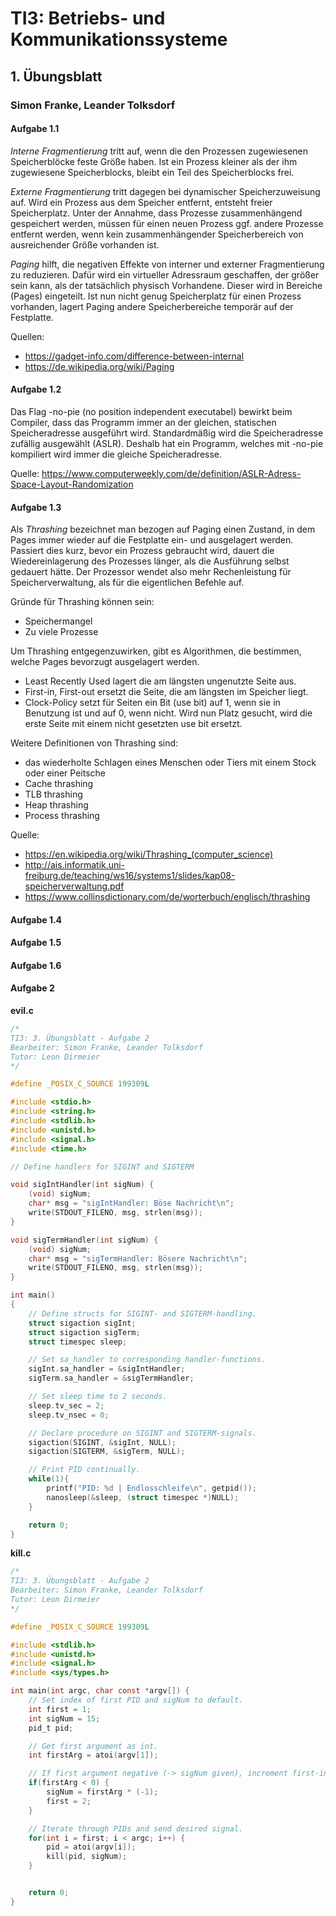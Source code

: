 # TI3: Betriebs- und Kommunikationssysteme

## 1. Übungsblatt

### Simon Franke, Leander Tolksdorf

#### Aufgabe 1.1

*Interne Fragmentierung* tritt auf, wenn die den Prozessen zugewiesenen Speicherblöcke feste Größe haben. 
Ist ein Prozess kleiner als der ihm zugewiesene Speicherblocks, bleibt ein Teil des Speicherblocks frei.

*Externe Fragmentierung* tritt dagegen bei dynamischer Speicherzuweisung auf. Wird ein Prozess aus dem Speicher entfernt, entsteht freier Speicherplatz. Unter der Annahme, dass Prozesse zusammenhängend gespeichert werden, müssen für einen neuen Prozess ggf. andere Prozesse entfernt werden, wenn kein zusammenhängender Speicherbereich von ausreichender Größe vorhanden ist.

*Paging* hilft, die negativen Effekte von interner und externer Fragmentierung zu reduzieren. Dafür wird ein virtueller Adressraum geschaffen, der größer sein kann, als der tatsächlich physisch Vorhandene. Dieser wird in Bereiche (Pages) eingeteilt.
Ist nun nicht genug Speicherplatz für einen Prozess vorhanden, lagert Paging andere Speicherbereiche temporär auf der Festplatte.

Quellen:
- https://gadget-info.com/difference-between-internal
- https://de.wikipedia.org/wiki/Paging

#### Aufgabe 1.2

Das Flag -no-pie (no position independent executabel) bewirkt beim Compiler, dass das Programm immer an der gleichen, statischen Speicheradresse ausgeführt wird. Standardmäßig wird die Speicheradresse zufällig ausgewählt (ASLR). Deshalb hat ein Programm, welches mit -no-pie kompiliert wird immer die gleiche Speicheradresse.

Quelle: https://www.computerweekly.com/de/definition/ASLR-Adress-Space-Layout-Randomization

#### Aufgabe 1.3

Als *Thrashing* bezeichnet man bezogen auf Paging einen Zustand, in dem Pages immer wieder auf die Festplatte ein- und ausgelagert werden. Passiert dies kurz, bevor ein Prozess gebraucht wird, dauert die Wiedereinlagerung des Prozesses länger, als die Ausführung selbst gedauert hätte. Der Prozessor wendet also mehr Rechenleistung für Speicherverwaltung, als für die eigentlichen Befehle auf.

Gründe für Thrashing können sein:
- Speichermangel
- Zu viele Prozesse

Um Thrashing entgegenzuwirken, gibt es Algorithmen, die bestimmen, welche Pages bevorzugt ausgelagert werden.

- Least Recently Used lagert die am längsten ungenutzte Seite aus.
- First-in, First-out ersetzt die Seite, die am längsten im Speicher liegt.
- Clock-Policy setzt für Seiten ein Bit (use bit) auf 1, wenn sie in Benutzung ist und auf 0, wenn nicht. Wird nun Platz gesucht, wird die erste Seite mit einem nicht gesetzten use bit ersetzt.

Weitere Definitionen von Thrashing sind:
- das wiederholte Schlagen eines Menschen oder Tiers mit einem Stock oder einer Peitsche
- Cache thrashing
- TLB thrashing
- Heap thrashing
- Process thrashing

Quelle: 
- https://en.wikipedia.org/wiki/Thrashing_(computer_science)
- http://ais.informatik.uni-freiburg.de/teaching/ws16/systems1/slides/kap08-speicherverwaltung.pdf
- https://www.collinsdictionary.com/de/worterbuch/englisch/thrashing

#### Aufgabe 1.4

#### Aufgabe 1.5

#### Aufgabe 1.6

#### Aufgabe 2

**evil.c**
```c
/*
TI3: 3. Übungsblatt - Aufgabe 2
Bearbeiter: Simon Franke, Leander Tolksdorf
Tutor: Leon Dirmeier
*/

#define _POSIX_C_SOURCE 199309L

#include <stdio.h> 
#include <string.h>
#include <stdlib.h>
#include <unistd.h>
#include <signal.h>
#include <time.h>

// Define handlers for SIGINT and SIGTERM

void sigIntHandler(int sigNum) {
    (void) sigNum;
    char* msg = "sigIntHandler: Böse Nachricht\n";
    write(STDOUT_FILENO, msg, strlen(msg));
}

void sigTermHandler(int sigNum) {
    (void) sigNum;
    char* msg = "sigTermHandler: Bösere Nachricht\n";
    write(STDOUT_FILENO, msg, strlen(msg));
}

int main()
{
    // Define structs for SIGINT- and SIGTERM-handling.
    struct sigaction sigInt;
    struct sigaction sigTerm;
    struct timespec sleep;

    // Set sa_handler to corresponding handler-functions.
    sigInt.sa_handler = &sigIntHandler;
    sigTerm.sa_handler = &sigTermHandler;

    // Set sleep time to 2 seconds.
    sleep.tv_sec = 2;
    sleep.tv_nsec = 0;

    // Declare procedure on SIGINT and SIGTERM-signals.
    sigaction(SIGINT, &sigInt, NULL);
    sigaction(SIGTERM, &sigTerm, NULL);

    // Print PID continually.
    while(1){
        printf("PID: %d | Endlosschleife\n", getpid());
        nanosleep(&sleep, (struct timespec *)NULL);
    }

    return 0;
}

```

**kill.c**
```c
/*
TI3: 3. Übungsblatt - Aufgabe 2
Bearbeiter: Simon Franke, Leander Tolksdorf
Tutor: Leon Dirmeier
*/

#define _POSIX_C_SOURCE 199309L

#include <stdlib.h>
#include <unistd.h>
#include <signal.h>
#include <sys/types.h>

int main(int argc, char const *argv[]) {
    // Set index of first PID and sigNum to default.
    int first = 1;
    int sigNum = 15;
    pid_t pid;

    // Get first argument as int.
    int firstArg = atoi(argv[1]);

    // If first argument negative (-> sigNum given), increment first-index and convert firstArg for the kill-function.
    if(firstArg < 0) {
        sigNum = firstArg * (-1);
        first = 2;
    }

    // Iterate through PIDs and send desired signal.
    for(int i = first; i < argc; i++) {
        pid = atoi(argv[i]);
        kill(pid, sigNum);
    }


    return 0;
}

```